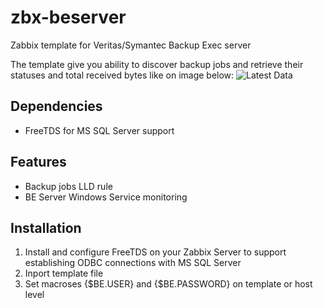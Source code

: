 # zbx-beserver
Zabbix template for Veritas/Symantec Backup Exec server

The template give you ability to discover backup jobs and retrieve their statuses and total received bytes like on image below:
![Latest Data](https://sun9-4.userapi.com/c857424/v857424416/109d50/yEaIQqXdcoc.jpg)


## Dependencies
- FreeTDS for MS SQL Server support

## Features
- Backup jobs LLD rule
- BE Server Windows Service monitoring

## Installation
1. Install and configure FreeTDS on your Zabbix Server to support establishing ODBC connections with MS SQL Server
2. Inport template file
3. Set macroses {$BE.USER} and {$BE.PASSWORD} on template or host level

